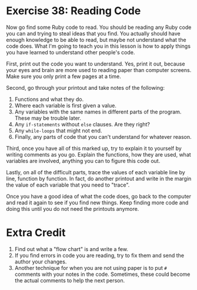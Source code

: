 # Exercise 38: Reading Code
Now go find some Ruby code to read. You should be reading any Ruby code you can and trying to steal ideas that you find. You actually should have enough knowledge to be able to read, but maybe not understand what the code does. What I'm going to teach you in this lesson is how to apply things you have learned to understand other people's code.

First, print out the code you want to understand. Yes, print it out, because your eyes and brain are more used to reading paper than computer screens. Make sure you only print a few pages at a time.

Second, go through your printout and take notes of the following:

1. Functions and what they do.
2. Where each variable is first given a value.
3. Any variables with the same names in different parts of the program. These may be trouble later.
4. Any `if-statements` without `else` clauses. Are they right?
5. Any `while-loops` that might not end.
6. Finally, any parts of code that you can't understand for whatever reason.

Third, once you have all of this marked up, try to explain it to yourself by writing comments as you go. Explain the functions, how they are used, what variables are involved, anything you can to figure this code out.

Lastly, on all of the difficult parts, trace the values of each variable line by line, function by function. In fact, do another printout and write in the margin the value of each variable that you need to "trace".

Once you have a good idea of what the code does, go back to the computer and read it again to see if you find new things. Keep finding more code and doing this until you do not need the printouts anymore.

# Extra Credit
1. Find out what a "flow chart" is and write a few.
2. If you find errors in code you are reading, try to fix them and send the author your changes.
3. Another technique for when you are not using paper is to put `#` comments with your notes in the code. Sometimes, these could become the actual comments to help the next person.
